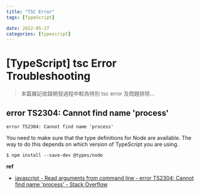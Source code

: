 ```yaml
---
title: "TSC Error"
tags: [TypeScript]

date: 2022-05-27
categories: [typescript]
---
```


[TypeScript] tsc Error Troubleshooting
======================================

> 本篇雜記收錄開發過程中較為特別 tsc error 及問題排除...


error TS2304: Cannot find name 'process'
----------------------------------------

``` shell
error TS2304: Cannot find name 'process'
```

You need to make sure that the type definitions for Node are available. 
The way to do this depends on which version of TypeScript you are using.

``` shell
$ npm install --save-dev @types/node
```

__ref__
-   [javascript - Read arguments from command line - error TS2304: Cannot find name 'process' - Stack Overflow](https://stackoverflow.com/questions/35551185/read-arguments-from-command-line-error-ts2304-cannot-find-name-process)
